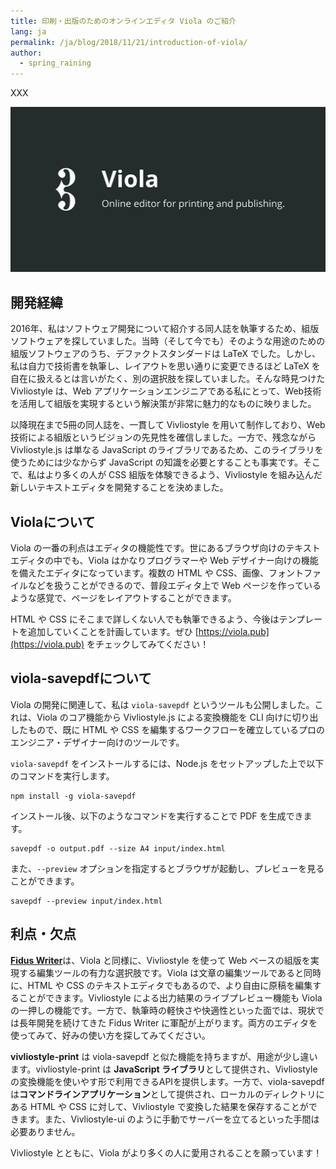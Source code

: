 ```yaml
---
title: 印刷・出版のためのオンラインエディタ Viola のご紹介
lang: ja
permalink: /ja/blog/2018/11/21/introduction-of-viola/
author:
  - spring_raining
---
```


XXX

<div><a href="https://viola.pub"><img src="/assets/posts/2018-11-21-introduction-of-viola/viola-top.png" alt="https://viola.pub" /></a></div>

## 開発経緯

2016年、私はソフトウェア開発について紹介する同人誌を執筆するため、組版ソフトウェアを探していました。当時（そして今でも）そのような用途のための組版ソフトウェアのうち、デファクトスタンダードは LaTeX でした。しかし、私は自力で技術書を執筆し、レイアウトを思い通りに変更できるほど LaTeX を自在に扱えるとは言いがたく、別の選択肢を探していました。そんな時見つけた Vivliostyle は、Web アプリケーションエンジニアである私にとって、Web技術を活用して組版を実現するという解決策が非常に魅力的なものに映りました。

以降現在まで5冊の同人誌を、一貫して Vivliostyle を用いて制作しており、Web 技術による組版というビジョンの先見性を確信しました。一方で、残念ながら Vivliostyle.js は単なる JavaScript のライブラリであるため、このライブラリを使うためには少なからず JavaScript の知識を必要とすることも事実です。そこで、私はより多くの人が CSS 組版を体験できるよう、Vivliostyle を組み込んだ新しいテキストエディタを開発することを決めました。

## Violaについて

Viola の一番の利点はエディタの機能性です。世にあるブラウザ向けのテキストエディタの中でも、Viola はかなりプログラマーや Web デザイナー向けの機能を備えたエディタになっています。複数の HTML や CSS、画像、フォントファイルなどを扱うことができるので、普段エディタ上で Web ページを作っているような感覚で、ページをレイアウトすることができます。

HTML や CSS にそこまで詳しくない人でも執筆できるよう、今後はテンプレートを追加していくことを計画しています。ぜひ [https://viola.pub](https://viola.pub) をチェックしてみてください！

## viola-savepdfについて

Viola の開発に関連して、私は `viola-savepdf` というツールも公開しました。これは、Viola のコア機能から Vivliostyle.js による変換機能を CLI 向けに切り出したもので、既に HTML や CSS を編集するワークフローを確立しているプロのエンジニア・デザイナー向けのツールです。

`viola-savepdf` をインストールするには、Node.js をセットアップした上で以下のコマンドを実行します。

```
npm install -g viola-savepdf
```

インストール後、以下のようなコマンドを実行することで PDF を生成できます。

```
savepdf -o output.pdf --size A4 input/index.html
```

また、`--preview` オプションを指定するとブラウザが起動し、プレビューを見ることができます。

```
savepdf --preview input/index.html
```

## 利点・欠点

[**Fidus Writer**](https://www.fiduswriter.org)は、Viola と同様に、Vivliostyle を使って Web ベースの組版を実現する編集ツールの有力な選択肢です。Viola は文章の編集ツールであると同時に、HTML や CSS のテキストエディタでもあるので、より自由に原稿を編集することができます。Vivliostyle による出力結果のライブプレビュー機能も Viola の一押しの機能です。一方で、執筆時の軽快さや快適性といった面では、現状では長年開発を続けてきた Fidus Writer に軍配が上がります。両方のエディタを使ってみて、好みの使い方を探してみてください。

**vivliostyle-print** は viola-savepdf と似た機能を持ちますが、用途が少し違います。vivliostyle-print は **JavaScript ライブラリ**として提供され、Vivliostyle の変換機能を使いやす形で利用できるAPIを提供します。一方で、viola-savepdf は**コマンドラインアプリケーション**として提供され、ローカルのディレクトリにある HTML や CSS に対して、Vivliostyle で変換した結果を保存することができます。また、Vivliostyle-ui のように手動でサーバーを立てるといった手間は必要ありません。

Vivliostyle とともに、Viola がより多くの人に愛用されることを願っています！
